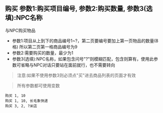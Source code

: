 ## 购买 参数1:购买项目编号, 参数2:购买数量, 参数3(选填):NPC名称
与NPC购买物品


- 参数1:项目从上到下的商品编号1~?，第二页要编号要加上第一页物品的数量(8格) 所以第二页第一格商品编号为9
- 参数2:需要购买的数量，最少为1
- 参数3(选填):NPC名称，如果包含问号"?"则模糊匹配，包含则算有，使用此参数可省略与NPC对话只要站在面前就行，也不需要转向


> 注意:如果不使用参数3则必须点"买"进去商品列表的页面才有效

> 所有参数都可使用变数

```
购买 1, 10
购买 1, 10, 长毛象快递
购买 3, 2, ?米店

```